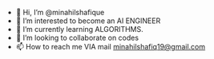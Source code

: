 - 👋 Hi, I’m @minahilshafique
- 👀 I’m interested to become an AI ENGINEER
- 🌱 I’m currently learning ALGORITHMS.
- 💞️ I’m looking to collaborate on codes 
- 📫 How to reach me VIA mail minahilshafiq19@gmail.com

<!---
minahilshafique/minahilshafique is a ✨ special ✨ repository because its `README.md` (this file) appears on your GitHub profile.
You can click the Preview link to take a look at your changes.
--->
